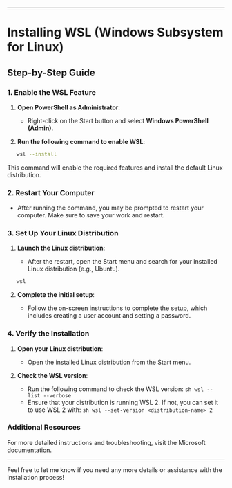 
---

# Installing WSL (Windows Subsystem for Linux)

## Step-by-Step Guide

### 1. Enable the WSL Feature

1. **Open PowerShell as Administrator**:
    
    - Right-click on the Start button and select **Windows PowerShell (Admin)**.
2. **Run the following command to enable WSL**:
    

```sh
   wsl --install
```

This command will enable the required features and install the default Linux distribution.

### 2. Restart Your Computer

- After running the command, you may be prompted to restart your computer. Make sure to save your work and restart.

### 3. Set Up Your Linux Distribution

1. **Launch the Linux distribution**:
    
    - After the restart, open the Start menu and search for your installed Linux distribution (e.g., Ubuntu).
```sh
   wsl
```
2. **Complete the initial setup**:
    
    - Follow the on-screen instructions to complete the setup, which includes creating a user account and setting a password.

### 4. Verify the Installation

1. **Open your Linux distribution**:
    
    - Open the installed Linux distribution from the Start menu.
2. **Check the WSL version**:
    
    - Run the following command to check the WSL version: `sh wsl --list --verbose`
    - Ensure that your distribution is running WSL 2. If not, you can set it to use WSL 2 with: `sh wsl --set-version <distribution-name> 2`

### Additional Resources

For more detailed instructions and troubleshooting, visit the Microsoft documentation.

---

Feel free to let me know if you need any more details or assistance with the installation process!